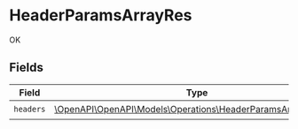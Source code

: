 # HeaderParamsArrayRes

OK


## Fields

| Field                                                                                                              | Type                                                                                                               | Required                                                                                                           | Description                                                                                                        |
| ------------------------------------------------------------------------------------------------------------------ | ------------------------------------------------------------------------------------------------------------------ | ------------------------------------------------------------------------------------------------------------------ | ------------------------------------------------------------------------------------------------------------------ |
| `headers`                                                                                                          | [\OpenAPI\OpenAPI\Models\Operations\HeaderParamsArrayHeaders](../../Models/Operations/HeaderParamsArrayHeaders.md) | :heavy_check_mark:                                                                                                 | N/A                                                                                                                |